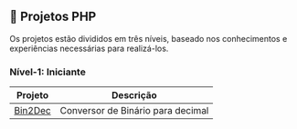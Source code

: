 ## :ledger: Projetos PHP

Os projetos estão divididos em três níveis, baseado nos conhecimentos e experiências necessárias para realizá-los.

### Nível-1: Iniciante

| Projeto                                                                              | Descrição                     |
| --------------------------------------------------------------------------------- | ---------------------------------|
| [Bin2Dec](./Projects/1-Beginner/Bin2Dec)                                          | Conversor de Binário para decimal|
